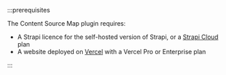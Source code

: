 :::prerequisites

The Content Source Map plugin requires:

- A Strapi  licence for the self-hosted version of Strapi, or a [Strapi Cloud](https://strapi.io/pricing-cloud) plan
- A website deployed on [Vercel](https://vercel.com/docs/workflow-collaboration/visual-editing) with a Vercel Pro or Enterprise plan

:::
